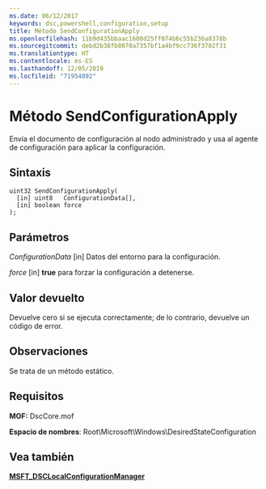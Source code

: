 ```yaml
---
ms.date: 06/12/2017
keywords: dsc,powershell,configuration,setup
title: Método SendConfigurationApply
ms.openlocfilehash: 11b9d435bbaac1600d25ff074b6c55b236a8378b
ms.sourcegitcommit: debd2b38fb8070a7357bf1a4bf9cc736f3702f31
ms.translationtype: HT
ms.contentlocale: es-ES
ms.lasthandoff: 12/05/2019
ms.locfileid: "71954892"
---
```

# <a name="sendconfigurationapply-method"></a>Método SendConfigurationApply

Envía el documento de configuración al nodo administrado y usa al agente de configuración para aplicar la configuración.

## <a name="syntax"></a>Sintaxis

```mof
uint32 SendConfigurationApply(
  [in] uint8   ConfigurationData[],
  [in] boolean force
);
```

## <a name="parameters"></a>Parámetros

*ConfigurationData* \[in\] Datos del entorno para la configuración.

*force* \[in\] **true** para forzar la configuración a detenerse.

## <a name="return-value"></a>Valor devuelto

Devuelve cero si se ejecuta correctamente; de lo contrario, devuelve un código de error.

## <a name="remarks"></a>Observaciones

Se trata de un método estático.

## <a name="requirements"></a>Requisitos

**MOF:** DscCore.mof

**Espacio de nombres**: Root\Microsoft\Windows\DesiredStateConfiguration

## <a name="see-also"></a>Vea también

[**MSFT_DSCLocalConfigurationManager**](msft-dsclocalconfigurationmanager.md)
